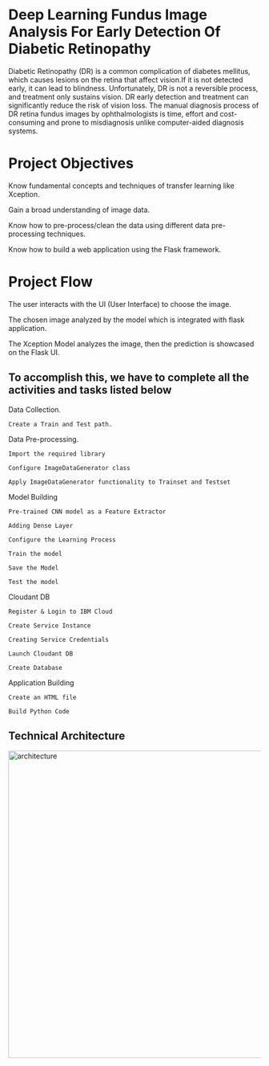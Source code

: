 # Deep Learning Fundus Image Analysis For Early Detection Of Diabetic Retinopathy


Diabetic Retinopathy (DR) is a common complication of diabetes mellitus, which causes lesions on the retina that affect vision.If it is not detected early, it can lead to blindness. Unfortunately, DR is not a reversible process, and treatment only sustains vision. DR early detection and treatment can significantly reduce the risk of vision loss. The manual diagnosis process of DR retina fundus images by ophthalmologists is time, effort and cost-consuming and prone to misdiagnosis unlike computer-aided diagnosis systems. 


# Project Objectives
  Know fundamental concepts and techniques of transfer learning like Xception.

  Gain a broad understanding of image data.

  Know how to pre-process/clean the data using different data pre-processing techniques.

  Know how to build a web application using the Flask framework.
  
# Project Flow

The user interacts with the UI (User Interface) to choose the image.

The chosen image analyzed by the model which is integrated with flask application.

The Xception Model analyzes the image, then the prediction is showcased on the Flask UI.

## To accomplish this, we have to complete all the activities and tasks listed below

Data Collection.

    Create a Train and Test path.

Data Pre-processing.

    Import the required library

    Configure ImageDataGenerator class

    Apply ImageDataGenerator functionality to Trainset and Testset

Model Building

    Pre-trained CNN model as a Feature Extractor

    Adding Dense Layer

    Configure the Learning Process

    Train the model

    Save the Model

    Test the model

Cloudant DB

    Register & Login to IBM Cloud

    Create Service Instance

    Creating Service Credentials

    Launch Cloudant DB

    Create Database

Application Building

    Create an HTML file

    Build Python Code
    
 
 ## Technical Architecture
 <img width="612" alt="architecture" src="https://user-images.githubusercontent.com/78421729/190216164-f6310103-26b1-41e1-8715-4a1ac281ba89.png">


